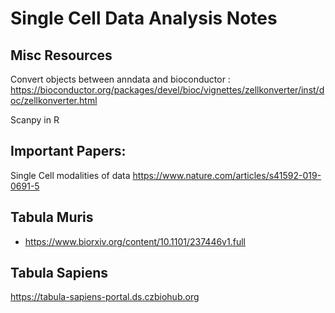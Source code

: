 # Single Cell Data Analysis Notes


## Misc Resources
Convert objects between anndata and bioconductor : https://bioconductor.org/packages/devel/bioc/vignettes/zellkonverter/inst/doc/zellkonverter.html

Scanpy in R

## Important Papers:
Single Cell modalities of data 
https://www.nature.com/articles/s41592-019-0691-5


## Tabula Muris


- https://www.biorxiv.org/content/10.1101/237446v1.full

## Tabula Sapiens 

https://tabula-sapiens-portal.ds.czbiohub.org

